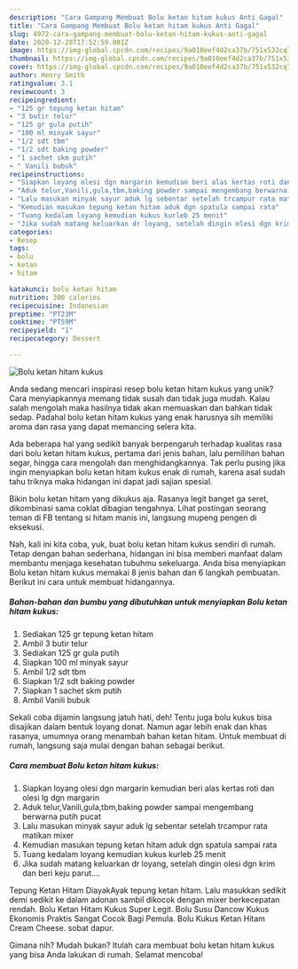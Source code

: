 ```yaml
---
description: "Cara Gampang Membuat Bolu ketan hitam kukus Anti Gagal"
title: "Cara Gampang Membuat Bolu ketan hitam kukus Anti Gagal"
slug: 4972-cara-gampang-membuat-bolu-ketan-hitam-kukus-anti-gagal
date: 2020-12-28T17:52:59.001Z
image: https://img-global.cpcdn.com/recipes/9a010eef4d2ca37b/751x532cq70/bolu-ketan-hitam-kukus-foto-resep-utama.jpg
thumbnail: https://img-global.cpcdn.com/recipes/9a010eef4d2ca37b/751x532cq70/bolu-ketan-hitam-kukus-foto-resep-utama.jpg
cover: https://img-global.cpcdn.com/recipes/9a010eef4d2ca37b/751x532cq70/bolu-ketan-hitam-kukus-foto-resep-utama.jpg
author: Henry Smith
ratingvalue: 3.1
reviewcount: 3
recipeingredient:
- "125 gr tepung ketan hitam"
- "3 butir telur"
- "125 gr gula putih"
- "100 ml minyak sayur"
- "1/2 sdt tbm"
- "1/2 sdt baking powder"
- "1 sachet skm putih"
- " Vanili bubuk"
recipeinstructions:
- "Siapkan loyang olesi dgn margarin kemudian beri alas kertas roti dan olesi lg dgn margarin"
- "Aduk telur,Vanili,gula,tbm,baking powder sampai mengembang berwarna putih pucat"
- "Lalu masukan minyak sayur aduk lg sebentar setelah trcampur rata matikan mixer"
- "Kemudian masukan tepung ketan hitam aduk dgn spatula sampai rata"
- "Tuang kedalam loyang kemudian kukus kurleb 25 menit"
- "Jika sudah matang keluarkan dr loyang, setelah dingin olesi dgn krim dan beri keju parut...."
categories:
- Resep
tags:
- bolu
- ketan
- hitam

katakunci: bolu ketan hitam 
nutrition: 300 calories
recipecuisine: Indonesian
preptime: "PT23M"
cooktime: "PT59M"
recipeyield: "1"
recipecategory: Dessert

---
```



![Bolu ketan hitam kukus](https://img-global.cpcdn.com/recipes/9a010eef4d2ca37b/751x532cq70/bolu-ketan-hitam-kukus-foto-resep-utama.jpg)

Anda sedang mencari inspirasi resep bolu ketan hitam kukus yang unik? Cara menyiapkannya memang tidak susah dan tidak juga mudah. Kalau salah mengolah maka hasilnya tidak akan memuaskan dan bahkan tidak sedap. Padahal bolu ketan hitam kukus yang enak harusnya sih memiliki aroma dan rasa yang dapat memancing selera kita.

Ada beberapa hal yang sedikit banyak berpengaruh terhadap kualitas rasa dari bolu ketan hitam kukus, pertama dari jenis bahan, lalu pemilihan bahan segar, hingga cara mengolah dan menghidangkannya. Tak perlu pusing jika ingin menyiapkan bolu ketan hitam kukus enak di rumah, karena asal sudah tahu triknya maka hidangan ini dapat jadi sajian spesial.

Bikin bolu ketan hitam yang dikukus aja. Rasanya legit banget ga seret, dikombinasi sama coklat dibagian tengahnya. Lihat postingan seorang teman di FB tentang si hitam manis ini, langsung mupeng pengen di eksekusi.


Nah, kali ini kita coba, yuk, buat bolu ketan hitam kukus sendiri di rumah. Tetap dengan bahan sederhana, hidangan ini bisa memberi manfaat dalam membantu menjaga kesehatan tubuhmu sekeluarga. Anda bisa menyiapkan Bolu ketan hitam kukus memakai 8 jenis bahan dan 6 langkah pembuatan. Berikut ini cara untuk membuat hidangannya.

<!--inarticleads1-->

##### Bahan-bahan dan bumbu yang dibutuhkan untuk menyiapkan Bolu ketan hitam kukus:

1. Sediakan 125 gr tepung ketan hitam
1. Ambil 3 butir telur
1. Sediakan 125 gr gula putih
1. Siapkan 100 ml minyak sayur
1. Ambil 1/2 sdt tbm
1. Siapkan 1/2 sdt baking powder
1. Siapkan 1 sachet skm putih
1. Ambil  Vanili bubuk


Sekali coba dijamin langsung jatuh hati, deh! Tentu juga bolu kukus bisa disajikan dalam bentuk loyang donat. Namun agar lebih enak dan khas rasanya, umumnya orang menambah bahan ketan hitam. Untuk membuat di rumah, langsung saja mulai dengan bahan sebagai berikut. 

<!--inarticleads2-->

##### Cara membuat Bolu ketan hitam kukus:

1. Siapkan loyang olesi dgn margarin kemudian beri alas kertas roti dan olesi lg dgn margarin
1. Aduk telur,Vanili,gula,tbm,baking powder sampai mengembang berwarna putih pucat
1. Lalu masukan minyak sayur aduk lg sebentar setelah trcampur rata matikan mixer
1. Kemudian masukan tepung ketan hitam aduk dgn spatula sampai rata
1. Tuang kedalam loyang kemudian kukus kurleb 25 menit
1. Jika sudah matang keluarkan dr loyang, setelah dingin olesi dgn krim dan beri keju parut....


Tepung Ketan Hitam DiayakAyak tepung ketan hitam. Lalu masukkan sedikit demi sedikit ke dalam adonan sambil dikocok dengan mixer berkecepatan rendah. Bolu Ketan Hitam Kukus Super Legit. Bolu Susu Dancow Kukus Ekonomis Praktis Sangat Cocok Bagi Pemula. Bolu Kukus Ketan Hitam Cream Cheese. sobat dapur. 

Gimana nih? Mudah bukan? Itulah cara membuat bolu ketan hitam kukus yang bisa Anda lakukan di rumah. Selamat mencoba!

